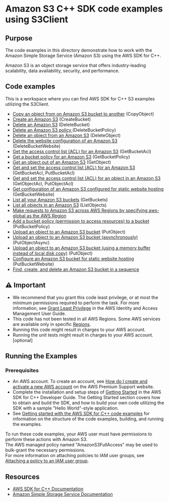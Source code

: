 # Amazon S3 C++ SDK code examples using S3Client

## Purpose
The code examples in this directory demonstrate how to work with the Amazon Simple Storage Service 
(Amazon S3) using the AWS SDK for C++.

Amazon S3 is an object storage service that offers industry-leading scalability, data availability, security, and performance. 

## Code examples
This is a workspace where you can find AWS SDK for C++ S3 examples utilizing the S3Client.

- [Copy an object from on Amazon S3 bucket to another](./copy_object.cpp) (CopyObject)
- [Create an Amazon S3](./create_bucket.cpp) (CreateBucket)
- [Delete an Amazon S3](./delete_bucket.cpp) (DeleteBucket)
- [Delete an Amazon S3 policy ](./delete_bucket_policy.cpp) (DeleteBucketPolicy)
- [Delete an object from an Amazon S3](./delete_object.cpp) (DeleteObject)
- [Delete the website configuration of an Amazon S3](./delete_website_config.cpp) (DeleteBucketWebsite)
- [Get the access control list (ACL) for an Amazon S3](./get_acl.cpp) (GetBucketAcl)
- [Get a bucket policy for an Amazon S3](./get_bucket_policy.cpp) (GetBucketPolicy)
- [Get an object out of an Amazon S3](./get_object.cpp) (GetObject)
- [Get and set the access control list (ACL) for an Amazon S3](./get_put_bucket_acl.cpp) (GetBucketAcl, PutBucketAcl)
- [Get and set the access control list (ACL) for an object in an Amazon S3](./get_put_object_acl.cpp) (GetObjectAcl, PutObjectAcl)
- [Get configuration of an Amazon S3 configured for static website hosting](./get_website_config.cpp) (GetBucketWebsite)
- [List all your Amazon S3 buckets](./list_buckets.cpp) (GetBuckets)
- [List all objects in an Amazon S3](./list_objects.cpp) (ListObjects)
- [Make requests to Amazon S3 across AWS Regions by specifying aws-global as the AWS Region](./list_objects_with_aws_global_region.cpp)
- [Add a bucket policy (permission to access resources) to a bucket](./put_bucket_policy.cpp) (PutBucketPolicy)
- [Upload an object to an Amazon S3 bucket](./put_object.cpp) (PutObject)
- [Upload an object to an Amazon S3 bucket (asynchronously)](./put_object_async.cpp) (PutObjectAsync)
- [Upload an object to an Amazon S3 bucket (using a memory buffer instead of local disk copy)](./put_object_buffer.cpp) (PutObject)
- [Configure an Amazon S3 bucket for static website hosting](./put_website_config.cpp) (PutBucketWebsite)
- [Find, create, and delete an Amazon S3 bucket in a sequence](./s3-demo.cpp)

## ⚠ Important
- We recommend that you grant this code least privilege, or at most the minimum permissions required to perform the task. For more information, see [Grant Least Privilege](https://docs.aws.amazon.com/IAM/latest/UserGuide/best-practices.html#grant-least-privilege) in the AWS Identity and Access Management User Guide.
- This code has not been tested in all AWS Regions. Some AWS services are available only in specific [Regions](https://aws.amazon.com/about-aws/global-infrastructure/regional-product-services).
- Running this code might result in charges to your AWS account. 
- Running the unit tests might result in charges to your AWS account. [optional]

## Running the Examples

### Prerequisites
- An AWS account. To create an account, see [How do I create and activate a new AWS account](https://aws.amazon.com/premiumsupport/knowledge-center/create-and-activate-aws-account/) on the AWS Premium Support website.
- Complete the installation and setup steps of [Getting Started](https://docs.aws.amazon.com/sdk-for-cpp/v1/developer-guide/getting-started.html) in the AWS SDK for C++ Developer Guide.
The Getting Started section covers how to obtain and build the SDK, and how to build your own code utilizing the SDK with a sample "Hello World"-style application. 
- See [Getting started with the AWS SDK for C++ code examples](https://docs.aws.amazon.com/sdk-for-cpp/v1/developer-guide/getting-started-code-examples.html) for information on the structure of the code examples, building, and running the examples.

To run these code examples, your AWS user must have permissions to perform these actions with Amazon S3.  
The AWS managed policy named "AmazonS3FullAccess" may be used to bulk-grant the necessary permissions.  
For more information on attaching policies to IAM user groups, 
see [Attaching a policy to an IAM user group](https://docs.aws.amazon.com/IAM/latest/UserGuide/id_groups_manage_attach-policy.html).

## Resources
- [AWS SDK for C++ Documentation](https://docs.aws.amazon.com/sdk-for-cpp/index.html) 
- [Amazon Simple Storage Service Documentation](https://docs.aws.amazon.com/s3/)

